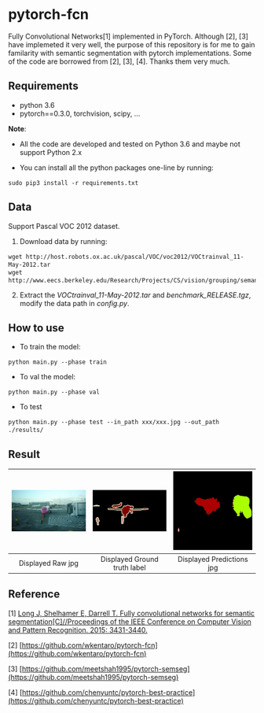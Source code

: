 # pytorch-fcn
Fully Convolutional Networks[1] implemented in PyTorch. Although [2], [3] have implemeted it very well, the purpose of this repository is for me to gain familarity with semantic segmentation with pytorch implementations. Some of the code are borrowed from [2], [3], [4]. Thanks them very much.

## Requirements
- python 3.6
- pytorch==0.3.0, torchvision, scipy, ...


**Note**:
- All the code are developed and tested on Python 3.6 and maybe not support Python 2.x

- You can install all the python packages one-line by running:
```shell
sudo pip3 install -r requirements.txt
```

## Data
Support Pascal VOC 2012 dataset. 
1. Download data by running:
```shell
wget http://host.robots.ox.ac.uk/pascal/VOC/voc2012/VOCtrainval_11-May-2012.tar
wget http://www.eecs.berkeley.edu/Research/Projects/CS/vision/grouping/semantic_contours/benchmark.tgz
```
2. Extract the *VOCtrainval_11-May-2012.tar* and *benchmark_RELEASE.tgz*, modify the data path in *config.py*.

## How to use
- To train the model:
```shell
python main.py --phase train
```
- To val the model:
```shell
python main.py --phase val
```
- To test
```shell
python main.py --phase test --in_path xxx/xxx.jpg --out_path ./results/
```

## Result
![](results/2007_000032.jpg) |![](results/2007_000032.png) |![](results/result_2007_000032.jpg)
:---------------------------:|:---------------------------:|:---------------------------------:
Displayed Raw jpg            |Displayed Ground truth label |Displayed Predictions jpg

## Reference
[1] [Long J, Shelhamer E, Darrell T. Fully convolutional networks for semantic segmentation[C]//Proceedings of the IEEE Conference on Computer Vision and Pattern Recognition. 2015: 3431-3440.](https://people.eecs.berkeley.edu/~jonlong/long_shelhamer_fcn.pdf)

[2] [https://github.com/wkentaro/pytorch-fcn](https://github.com/wkentaro/pytorch-fcn)

[3] [https://github.com/meetshah1995/pytorch-semseg](https://github.com/meetshah1995/pytorch-semseg)

[4] [https://github.com/chenyuntc/pytorch-best-practice](https://github.com/chenyuntc/pytorch-best-practice)
